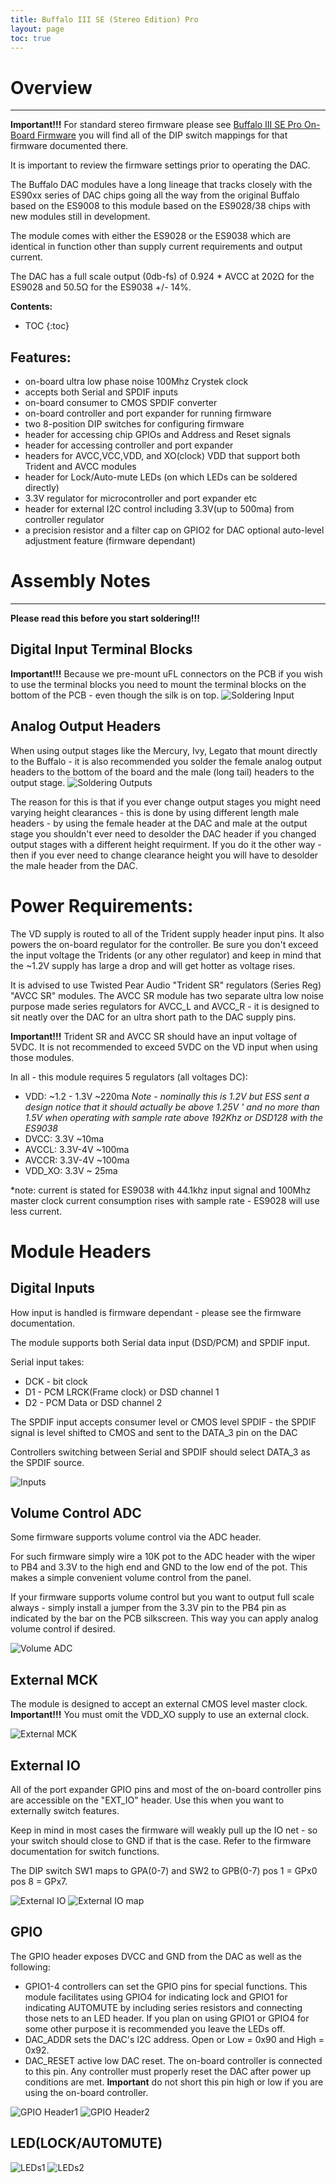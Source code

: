 ```yaml
---
title: Buffalo III SE (Stereo Edition) Pro
layout: page
toc: true
---
```

# Overview
---
**Important!!!** For standard stereo firmware please see 
[Buffalo III SE Pro On-Board Firmware](https://github.com/twistedpearaudio/Buffalo-III-SE-Pro-On-Board-Firmware)
you will find all of the DIP switch mappings for that firmware documented there.

It is important to review the firmware settings prior to operating the DAC.

The Buffalo DAC modules have a long lineage that tracks closely with the ES90xx series of DAC chips
going all the way from the original Buffalo based on the ES9008 to this module based on the ES9028/38 chips with new
modules still in development.

The module comes with either the ES9028 or the ES9038 which are identical in function other than supply current 
requirements and output current.

The DAC has a full scale output (0db-fs)  of 0.924 * AVCC at 202Ω for the ES9028 and 50.5Ω for the ES9038 +/- 14%.


**Contents:**
* TOC
{:toc}

## **Features**:
- on-board ultra low phase noise 100Mhz Crystek clock
- accepts both Serial and SPDIF inputs
- on-board consumer to CMOS SPDIF converter 
- on-board controller and port expander for running firmware
- two 8-position DIP switches for configuring firmware
- header for accessing chip GPIOs and Address and Reset signals
- header for accessing controller and port expander
- headers for AVCC,VCC,VDD, and XO(clock) VDD that support both Trident and AVCC modules
- header for Lock/Auto-mute LEDs (on which LEDs can be soldered directly)
- 3.3V regulator for microcontroller and port expander etc
- header for external I2C control including 3.3V(up to 500ma) from controller regulator
- a precision resistor and a filter cap on GPIO2 for DAC optional auto-level adjustment feature (firmware dependant)

# Assembly Notes
---
**Please read this before you start soldering!!!**

## Digital Input Terminal Blocks
**Important!!!** Because we pre-mount uFL connectors on the PCB if you wish to use the terminal blocks you need to mount the terminal
blocks on the bottom of the PCB - even though the silk is on top.
![Soldering Input](images/IMG_2176.jpg)

## Analog Output Headers
When using output stages like the Mercury, Ivy, Legato that mount directly to the Buffalo - it is also recommended you 
solder the female analog output headers to the bottom of the board and the male (long tail) headers to the output stage.
![Soldering Outputs](images/IMG_2177.jpg)

The reason for this is that if you ever change output stages you might need varying height clearances - this is done by 
using different length male headers - by using the female header at the DAC and male at the output stage you shouldn't ever need 
to desolder the DAC header if you changed output stages with a different height requirment. If you do it the other way - then
if you ever need to change clearance height you will have to desolder the male header from the DAC.

# Power Requirements:

The VD supply is routed to all of the Trident supply header input pins. It also powers the on-board regulator for the
controller. Be sure you don't exceed the input voltage the Tridents (or any other regulator) and keep in mind that
the ~1.2V supply has large a drop and will get hotter as voltage rises. 

It is advised to use Twisted Pear Audio "Trident SR" regulators (Series Reg) "AVCC SR" modules. The AVCC SR module 
has two separate ultra low noise purpose made series regulators for AVCC_L and AVCC_R - it is designed to sit neatly
over the DAC for an ultra short path to the DAC supply pins. 

**Important!!!** Trident SR and AVCC SR should have an input voltage of 5VDC. It is not recommended to exceed 5VDC on 
the VD input when using those modules. 

In all - this module requires 5 regulators (all voltages DC):

- VDD: ~1.2 - 1.3V ~220ma *Note - nominally this is 1.2V but ESS sent a design notice that it should actually be above 1.25V '
and no more than 1.5V when operating with sample rate above 192Khz or DSD128 with the ES9038*
- DVCC: 3.3V ~10ma
- AVCCL: 3.3V-4V ~100ma
- AVCCR: 3.3V-4V ~100ma
- VDD_XO: 3.3V ~ 25ma

*note: current is stated for ES9038 with 44.1khz input signal and 100Mhz master clock current consumption rises with 
sample rate - ES9028 will use less current.

# Module Headers

## Digital Inputs

How input is handled is firmware dependant - please see the firmware documentation.

The module supports both Serial data input (DSD/PCM) and SPDIF input.

Serial input takes:

- DCK - bit clock
- D1 - PCM LRCK(Frame clock) or DSD channel 1
- D2 - PCM Data or DSD channel 2

The SPDIF input accepts consumer level or CMOS level SPDIF - the SPDIF signal is level shifted to CMOS and sent to 
the DATA_3 pin on the DAC

Controllers switching between Serial and SPDIF should select DATA_3 as the SPDIF source.

![Inputs](images/inputs.jpg)

## Volume Control ADC

Some firmware supports volume control via the ADC header.

For such firmware simply wire a 10K pot to the ADC header with the wiper to PB4 and 3.3V to the high end and GND 
to the low end of the pot. This makes a simple convenient volume control from the panel.

If your firmware supports volume control but you want to output full scale always - simply install a jumper from
the 3.3V pin to the PB4 pin as indicated by the bar on the PCB silkscreen. This way you can apply analog volume control
if desired.

![Volume ADC](images/adc.jpg)

## External MCK

The module is designed to accept an external CMOS level master clock. 
**Important!!!** You must omit the VDD_XO supply to use an external clock.

![External MCK](images/ext_mck.jpg)

## External IO

All of the port expander GPIO pins and most of the on-board controller pins are accessible on the "EXT_IO" header.
Use this when you want to externally switch features.

Keep in mind in most cases the firmware will weakly pull up the IO net - so your switch should close to GND if that is
the case. Refer to the firmware documentation for switch functions.

The DIP switch SW1 maps to GPA(0-7) and SW2 to GPB(0-7) pos 1 = GPx0 pos 8 = GPx7.

![External IO](images/ext_io.jpg)
![External IO map](images/ext_io.png)


## GPIO

The GPIO header exposes DVCC and GND from the DAC as well as the following:

- GPIO1-4 controllers can set the GPIO pins for special functions. This module facilitates using GPIO4 for indicating
lock and GPIO1 for indicating AUTOMUTE by including series resistors and connecting those nets to an LED header.
If you plan on using GPIO1 or GPIO4 for some other purpose it is recommended you leave the LEDs off.
- DAC_ADDR sets the DAC's I2C address. Open or Low = 0x90 and High = 0x92.
- DAC_RESET active low DAC reset. The on-board controller is connected to this pin. 
Any controller must properly reset the DAC after power up conditions are met. 
**Important** do not short this pin high or low if you are using the on-board controller.

![GPIO Header1](images/IMG_2178.jpg)
![GPIO Header2](images/gpio.png)

## LED(LOCK/AUTOMUTE)

![LEDs1](images/leds.png)
![LEDs2](images/IMG_2180.jpg)


